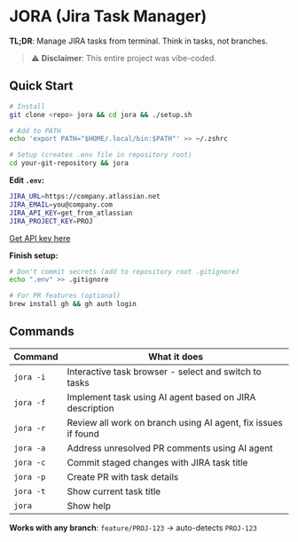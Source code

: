 # JORA (Jira Task Manager)

**TL;DR**: Manage JIRA tasks from terminal. Think in tasks, not branches.

> ⚠️ **Disclaimer**: This entire project was vibe-coded.

## Quick Start

```bash
# Install
git clone <repo> jora && cd jora && ./setup.sh

# Add to PATH
echo 'export PATH="$HOME/.local/bin:$PATH"' >> ~/.zshrc

# Setup (creates .env file in repository root)
cd your-git-repository && jora
```

**Edit `.env`:**

```bash
JIRA_URL=https://company.atlassian.net
JIRA_EMAIL=you@company.com
JIRA_API_KEY=get_from_atlassian
JIRA_PROJECT_KEY=PROJ
```

[Get API key here](https://id.atlassian.com/manage-profile/security/api-tokens)

**Finish setup:**

```bash
# Don't commit secrets (add to repository root .gitignore)
echo ".env" >> .gitignore

# For PR features (optional)
brew install gh && gh auth login
```

## Commands

| Command   | What it does                                                  |
| --------- | ------------------------------------------------------------- |
| `jora -i` | Interactive task browser - select and switch to tasks         |
| `jora -f` | Implement task using AI agent based on JIRA description       |
| `jora -r` | Review all work on branch using AI agent, fix issues if found |
| `jora -a` | Address unresolved PR comments using AI agent                 |
| `jora -c` | Commit staged changes with JIRA task title                    |
| `jora -p` | Create PR with task details                                   |
| `jora -t` | Show current task title                                       |
| `jora`    | Show help                                                     |

**Works with any branch**: `feature/PROJ-123` → auto-detects `PROJ-123`
